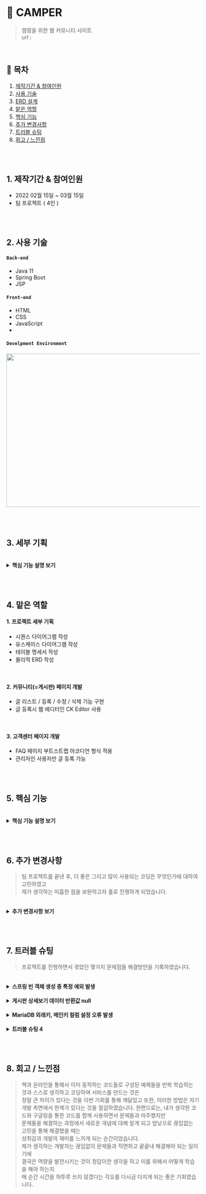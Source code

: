 # :pushpin: CAMPER
> 캠핑을 위한 웹 커뮤니티 사이트  
> url : 

</br>

## :bookmark: 목차
1. [제작기간 & 참여인원](#1-제작기간--참여인원)
2. [사용 기술](#2-사용-기술)
3. [ERD 설계](#3-ERD-설계)
4. [맡은 역할](#4-맡은-역할)
5. [핵심 기능](#5-핵심-기능)
6. [추가 변경사항](#6-추가-변경사항)
7. [트러블 슈팅](#7-트러블-슈팅)
8. [회고 / 느낀점](#8-회고--느낀점)

</br></br>

## 1. 제작기간 & 참여인원
- 2022 02월 15일 ~ 03월 15일
- 팀 프로젝트 ( 4인 )

</br></br>

## 2. 사용 기술
#### `Back-end`
  - Java 11
  - Spring Boot
  - JSP

#### `Front-end`
  - HTML
  - CSS
  - JavaScript
  - 
#### `Develpment Environment`
<p align="center">
<img src="https://user-images.githubusercontent.com/107043926/173319952-bf310141-537e-4820-88dc-05bb27d17615.png"
     width="1000" height="400">
</p>

</br></br>

## 3. 세부 기획
<br/>
<details>
<summary><b>핵심 기능 설명 보기</b></summary>
<div markdown="1">
<p align="center">
<img src="https://user-images.githubusercontent.com/107043926/173349847-2f931a2d-9fdb-49c1-907f-73e442e0a997.png">
</p>
<div>
</details>

</br></br>

## 4. 맡은 역할
#### 1. 프로젝트 세부 기획
  - 시퀀스 다이어그램 작성
  - 유스케이스 다이어그램 작성
  - 테이블 명세서 작성
  - 물리적 ERD 작성

</br>

#### 2. 커뮤니티(=게시판) 페이지 개발
  - 글 리스트 / 등록 / 수정 / 삭제 기능 구현
  - 글 등록시 웹 에디터인 CK Editor 사용

</br>

#### 3. 고객센터 페이지 개발
  - FAQ 페이지 부트스트랩 아코디언 형식 적용
  - 관리자인 사용자만 글 등록 가능

</br></br>

## 5. 핵심 기능
> 

</br>

<details>
<summary><b>핵심 기능 설명 보기</b></summary>
<div markdown="1">
  
<div>
</details>
  
</br></br>


## 6. 추가 변경사항

> 팀 프로젝트를 끝낸 후, 더 좋은 그리고 많이 사용되는 코딩은 무엇인가에 대하여 고민하였고  
> 제가 생각하는 미흡한 점을 보완하고자 홀로 진행하게 되었습니다.

</br>

   <details>
<summary><b>추가 변경사항 보기</b></summary>
<div markdown="1">

### 6-1 커뮤니티 게시판 MyBatis 프레임워크로 변경
  SQL 문이 프로그래밍 소스 코드로부터 완전히 분리되어 아래 3가지 기능이 향상되고  
  실무에 많이 사용되므로 변경이 필수라고 생각했고 추가 진행사항으로 결정하고 실행에 옮겼습니다.
  - 코드의 간결성
  - 유지보수성 향상
  - 이식성 향상
  
  </br>
  
  기존 프로젝트의 디렉터리구조를 Mybatis를 적용해 아래와 같은 디렉터리 구조로 만들었습니다.
  
  </br>
  
  <p align="center">
  <img src="https://user-images.githubusercontent.com/107043926/173869875-78432eca-94d9-4c96-88d4-de3a37f387d8.png">
  </p>
  
  </br>
  
  <p align="center">
  <img src="https://user-images.githubusercontent.com/107043926/174450273-41865fa8-c2b0-43b8-9326-0adb9bc4e9e4.png">
  </p>
    
  </br>
  
  Mybatis 프레임워크를 적용하기 위해서 4개의 파일을 작성하고 Controller를 수정했습니다.
  <details>
  <summary><b>CommMapper.xml 코드 확인</b></summary>
    
  - Mybatis 사용목적 중 하나인 SQL문을 분리하기 위해 작성한다.
<div markdown="1">

```html
<?xml version="1.0" encoding="UTF-8"?>
<!DOCTYPE mapper 
PUBLIC "-//mybatis.org//DTD Mapper 3.0//EN" "http://mybatis.org/dtd/mybatis-3-mapper.dtd">
<mapper namespace="com.camper.community.mapper.CommMapper">

	<!-- 게시판 Mapper.xml -->
	
	<!-- 커뮤니티 캠핑로그 / 캠핑꿀팁 / 캠핑가자 List -->
	<select id="boardList" parameterType="com.camper.community.model.BoardTO" resultType="com.camper.community.model.BoardTO">
		SELECT PSEQ
	    		, TITLE
	            , NICK
	            , TYPE
	            , DATE_FORMAT( WDATE, '%y-%m-%d' ) AS WDATE
	    FROM p_table
	    WHERE TYPE = #{type}
	    ORDER BY PSEQ DESC
	    LIMIT 5 OFFSET #{offset}
	</select>
	
	<!-- 페이징 위한 게시글 count -->
	<select id="boardListCount" parameterType="com.camper.community.model.BoardTO" resultType="int" >
		SELECT COUNT(1)
		FROM p_table
		WHERE TYPE = #{type}
	</select>
	
	
	<!-- 커뮤니티 게시물 보기 -->
	<select id="viewBoard" parameterType="com.camper.community.model.BoardTO" resultType="com.camper.community.model.BoardTO">
		SELECT TITLE
	    		, NICK
	            , DATE_FORMAT( WDATE, '%y-%m-%d' ) AS WDATE
	            , CONTENT
	            , TYPE
	            , PSEQ 
	    FROM p_table 
	    WHERE PSEQ = #{pseq}
	</select>
	    
	    
	<!-- 커뮤니티 게시물 등록 -->
	<insert id="writeBoard" parameterType="com.camper.community.model.BoardTO">
		INSERT INTO p_table 
	    VALUES( 0, #{title}, #{nick}, #{pwd}, #{content}, #{type}, now(), #{heart}, #{preply} )
	</insert>
	
	
	<!--  커뮤니티 게시물 삭제 확인 -->
	<delete id="deleteOkBoard" parameterType="com.camper.community.model.BoardTO">
		DELETE FROM p_table 
	    WHERE PSEQ = #{pseq}
	</delete>
	
	
	<!-- 커뮤니티 게시물 수정 -->
	<select id="modifyBoard" parameterType="com.camper.community.model.BoardTO" resultType="com.camper.community.model.BoardTO">
		SELECT TITLE
				, NICK
				, CONTENT
				, TYPE
				, PSEQ
		FROM p_table 
		WHERE PSEQ = #{pseq}
	</select>
	
	
	<!-- 커뮤니티 게시물 수정 확인 -->
	 <update id="modifyOkBoard" parameterType="com.camper.community.model.BoardTO">
		UPDATE p_table SET TITLE = #{title}, CONTENT = #{content} 
	    WHERE PSEQ = #{pseq}
	</update>   
	    
	    
	<!-- 공지사항 List -->
	<select id="noticeList" parameterType="com.camper.community.model.BoardTO" resultType="com.camper.community.model.BoardTO">
		SELECT NSEQ
	    		, TITLE
	            , NICK
	            , TYPE
	            , DATE_FORMAT( WDATE, '%y-%m-%d' ) AS WDATE 
	    FROM n_board 
	    WHERE TYPE = #{type}
	    ORDER BY NSEQ DESC 
	</select>
	    
	    
	<!-- 공지사항 게시물 보기 -->
	<select id="noticeView" parameterType="com.camper.community.model.BoardTO" resultType="com.camper.community.model.BoardTO">
		SELECT TITLE
	    		, NICK
	            , DATE_FORMAT( WDATE, '%y-%m-%d' ) AS WDATE
	            , CONTENT
	            , TYPE
	            , NSEQ
	    FROM n_board 
	    WHERE NSEQ = #{nseq}
	</select>
	    
	    
	<!-- FAQ List -->
	<select id="faqList" parameterType="com.camper.community.model.BoardTO" resultType="com.camper.community.model.BoardTO">
		SELECT NSEQ
	    		, TITLE
	            , NICK
	            , CONTENT
	            , DATE_FORMAT(WDATE, '%Y-%m-%d' ) AS WDATE
	    FROM n_board 
	    WHERE TYPE = #{type}
	    ORDER BY NSEQ DESC  
	</select>
	
</mapper>
```

</div>
</details>
    
</br>
  
<details>
<summary><b>CommMapper.java 코드 확인</b></summary>
    
- CommMapper.xml 파일에 기재된 SQL문을 호출하기 위한 인터페이스(Interface)이다.
- 메서드명은 CommMapper.xml의 namespace ID와 맞춰야 한다.
<div markdown="1">

~~~java
package com.camper.community.mapper;

import java.util.List;

import org.apache.ibatis.annotations.Mapper;

import com.camper.community.model.BoardTO;


@Mapper
public interface CommMapper {
	
	// 커뮤니티 메인페이지 3개 List
	public List<BoardTO> boardList( BoardTO to );
	
	// 페이징 위한 게시글 count
	public int boardListCount( BoardTO to );

	// 커뮤니티 게시글 보기
	public BoardTO viewBoard( BoardTO to );
	
	// 커뮤니티 게시글 등록
	public int writeBoard( BoardTO to );
	
	// 커뮤니티 게시글 삭제
	// public BoardTO deleteBoard( BOardTO to );

	// 커뮤니티 게시글 삭제 확인
	public int deleteOkBoard( BoardTO to );
	
	// 커뮤니티 게시글 수정
	public BoardTO modifyBoard( BoardTO to );
	
	// 커뮤니티 게시글 수정 확인
	public int modifyOkBoard( BoardTO to );
	
	// 공지사항 게시글 List
	public List<BoardTO> noticeList( BoardTO to );
	
	// 공지사항 게시글 보기
	public BoardTO noticeView( BoardTO to );
	
	// FAQ 게시글 List
	public List<BoardTO> faqList( BoardTO to);
}

~~~

</div>
</details>
  
</br>
   
<details>
<summary><b>CommService.java 코드 확인</b></summary>
    
- 해당 Service에서 수행하는 기능들을 먼저 정의한 것이다.
- Controller는 화면에서 넘어오는 매개변수들을 이용해 Service객체들을 호출한다.
<div markdown="1">

~~~java
package com.camper.community.service;

import java.util.List;

import com.camper.community.model.BoardTO;
import com.camper.model.NboardTO;

public interface CommService {

	// 커뮤니티 메인페이지 3개 List
	public List<BoardTO> boardList( BoardTO to ) throws Exception;
		
	// 페이징 위한 게시글 count
	public int boardListCount( BoardTO to ) throws Exception;
		
	// 커뮤니티 게시글 보기
	public BoardTO viewBoard( BoardTO to ) throws Exception;
		
	// 커뮤니티 게시글 등록
	public int writeBoard( BoardTO to ) throws Exception;
		
	/*
	// 커뮤니티 게시글 삭제
	public BoardTO deleteBoard( BoardTO to ) throws Exception;
	*/
		
	// 커뮤니티 게시글 삭제 확인
	public int deleteOkBoard( BoardTO to ) throws Exception;
		
	// 커뮤니티 게시글 수정
	public BoardTO modifyBoard( BoardTO to ) throws Exception;
		
	// 커뮤니티 게시글 수정 확인
	public int modifyOkBoard( BoardTO to ) throws Exception;
		
	// 공지사항 게시글 List
	public List<BoardTO> noticeList( BoardTO to ) throws Exception;
		
	// 공지사항 게시글 보기
	public BoardTO noticeView( BoardTO to ) throws Exception;
		
	// FAQ 게시글 List
	public List<BoardTO> faqList( BoardTO to ) throws Exception;
}

~~~

</div>
</details>
    
</br>

<details>
<summary><b>CommServiceImpl 코드 확인</b></summary>
    
- CommService.java를 부모로 상속받아 구현하게 된다.
- CommServiceImpl.java는 비즈니스 로직 즉, 기능을 구현하는 구현부를 수행하는 역할을 맡는다.
<div markdown="1">

~~~java
package com.camper.community.service.impl;

import java.util.List;

import org.springframework.beans.factory.annotation.Autowired;
import org.springframework.stereotype.Service;

import com.camper.community.mapper.CommMapper;
import com.camper.community.model.BoardTO;
import com.camper.community.service.CommService;

import lombok.extern.slf4j.Slf4j;

@Slf4j
@Service
public class CommServiceImpl implements CommService {

	@Autowired
	CommMapper commMapper;
	
	// 커뮤니티 게시글 List
	@Override
	public List<BoardTO> boardList(BoardTO to) throws Exception {
		
		List<BoardTO> list = null;
		
		try {
			list = commMapper.boardList( to );
		} catch (Exception e) {
			log.error( "[게시판 리스트 조회 에러]" + e.getMessage() );
		}
		
		return list;
	}
	
	// 페이징 위한 게시글 count
	public int boardListCount( BoardTO to ) throws Exception {
		// 게시판 카운트
		return commMapper.boardListCount( to );
		
	}
	
	// 게시판 게시글 상세보기
	@Override
	public BoardTO viewBoard(BoardTO to) throws Exception {
		
		BoardTO board = null;
		
		try {
			board = commMapper.viewBoard( to );
		} catch (Exception e) {
			log.error( "[게시글 상세 보기 에러]" + e.getMessage() );
		}
		
		return board;
	}
	
	// 게시판 게시글 등록
	@Override
	public int writeBoard(BoardTO to) throws Exception {
		
		int flag = 1;
		
		try {
			if( commMapper.writeBoard( to ) == 1 ) {
				flag = 0;
			}
		} catch (Exception e) {
			log.error( "[게시판 게시글 등록 에러]" + e.getMessage() );
		}
		return flag;
	}
	
	/*
	// 게시판 게시글 삭제
	@Override
	public BoardTO deleteBoard(BoardTO to) throws Exception {
		BoardTO board = null;
		
		try {
			board = commMapper.deleteBoard( to );
		} catch (Exception e) {
			log.error( "[게시판 게시글 삭제 에러]" + e.getMessage() );
		}
		
		return board;
		
	}
	*/
	
	// 게시판 게시글 삭제 확인
	@Override
	public int deleteOkBoard(BoardTO to) throws Exception {
		
		int flag = 1;
		
		try {
			if( commMapper.deleteOkBoard( to ) == 1 ) {
				// 정상
				flag = 0;
			}
		} catch (Exception e) {
			log.error( "[게시판 게시글 삭제 확인 에러]" + e.getMessage() );
		}
		return flag;
	}
	
	// 게시판 게시글 수정
	@Override
	public BoardTO modifyBoard(BoardTO to) throws Exception {
		
		BoardTO board2 = null;
		
		try {
			board2 = commMapper.modifyBoard( to );
		} catch (Exception e) {
			log.error( "[게시판 게시글 수정 에러]" + e.getMessage() );
		}
		
		return board2;
		
	}
	
	// 게시판 게시글 수정 확인
	@Override
	public int modifyOkBoard(BoardTO to) throws Exception {
		
		int flag = 1;
		
		try {
			if( commMapper.modifyOkBoard( to ) == 1 ) {
				// 정상
				flag = 0;
			}
		} catch (Exception e) {
			log.error( "[게시판 게시글 수정 확인 에러]" + e.getMessage() );
		}
		
		return flag;
	}

	// 공지사항 List
	@Override
	public List<BoardTO> noticeList(BoardTO to) throws Exception {
		
		List<BoardTO> list = null;
		
		try {
			list = commMapper.noticeList( to );
		} catch (Exception e) {
			log.error( "[공지사항 리스트 에러]" + e.getMessage() );
		}
		
		return list;
	}

	// 공지사항 글보기
	@Override
	public BoardTO noticeView(BoardTO to) throws Exception {
		
		BoardTO board3 = null;
		
		try {
			board3 = commMapper.noticeView( to );
		} catch (Exception e) {
			log.error( "[공지사항 글보기 에러]" + e.getMessage() );
		}
		return board3;
	}

	// FAQ List
	@Override
	public List<BoardTO> faqList(BoardTO to) throws Exception {
		
		List<BoardTO> list = null;
		
		try {
			list = commMapper.faqList( to );
		} catch (Exception e) {
			log.error( "[문의응답 리스트 에러]" + e.getMessage() );
		}
		
		return list;
	}
}
	
~~~

</div>
</details>
    
</br>
    
<details>
<summary><b>CommController.java 코드 확인</b></summary>
<div markdown="1">

~~~java

package com.camper.community.controller;

import java.io.File;
import java.io.FileOutputStream;
import java.io.IOException;
import java.io.OutputStream;
import java.io.PrintWriter;
import java.net.http.HttpRequest;
import java.util.ArrayList;
import java.util.List;
import java.util.UUID;

import javax.servlet.http.HttpServletRequest;
import javax.servlet.http.HttpServletResponse;
import javax.servlet.http.HttpSession;

import org.apache.commons.lang3.StringUtils;
import org.springframework.beans.factory.annotation.Autowired;
import org.springframework.web.bind.annotation.PostMapping;
import org.springframework.web.bind.annotation.RequestMapping;
import org.springframework.web.bind.annotation.RequestMethod;
import org.springframework.web.bind.annotation.RequestParam;
import org.springframework.web.bind.annotation.ResponseBody;
import org.springframework.web.bind.annotation.RestController;
import org.springframework.web.multipart.MultipartFile;
import org.springframework.web.servlet.ModelAndView;

import com.camper.community.model.BoardTO;
import com.camper.community.model.PagingVO;
import com.camper.community.service.CommService;
import com.camper.model.NboardTO;
import com.camper.model.ReplyTO;
import com.camper.service.ReplyService;
import com.google.gson.JsonObject;

// 캠핑톡톡 Controller
@RestController
public class CommController {
	
	@Autowired
	CommService commService;
	
	@Autowired
	ReplyService replyService;
	

	// 캠핑톡톡 메인 ( main )
	@RequestMapping("/community/main.do")
	public ModelAndView boardMain(BoardTO to) throws Exception {
		
		
		// 현재 페이지 번호
		if(StringUtils.isEmpty(String.valueOf( to.getCpage()))) {
			to.setCpage(1);
		}
		
		// 캠핑로그 List 부분
		to.setType("l");
		List<BoardTO> boardLists5 = commService.boardList( to );
		
		// 캠핑꿀팁 List 부분
		to.setType("t");
		List<BoardTO> boardLists6 = commService.boardList( to );
		
		// 캠핑가자 List 부분
		to.setType("g");
		List<BoardTO> boardLists7 = commService.boardList( to );
		
		ModelAndView modelAndView = new ModelAndView();
		modelAndView.addObject( "boardLists5", boardLists5 );
		modelAndView.addObject( "boardLists6", boardLists6 );
		modelAndView.addObject( "boardLists7", boardLists7 );
		
		modelAndView.setViewName("community/board_main");
		return modelAndView;
	}
	
	// 캠핑로그 리스트 ( list1 )
	@RequestMapping("/community/camplog.do")
	public ModelAndView boardCamplog(BoardTO to) throws Exception {
		
		// 페이징 정보 설정
		if(to.getCpage() == 0) {
			to.setCpage(1);
		}
		to.setOffset((to.getCpage() - 1) * 5);
		
		// 게시판 조회
		to.setType("l");
		int totalCount = commService.boardListCount( to );
		
		List<BoardTO> boardLists = commService.boardList(to);
		
		ModelAndView modelAndView = new ModelAndView();
		modelAndView.addObject( "boardLists", boardLists );
		modelAndView.addObject( "paging", new PagingVO( to.getCpage(), totalCount ) ); 
		
		modelAndView.setViewName("community/board_list1");
		return modelAndView;
	}

	// 캠핑꿀팁 리스트 ( list2 )
	@RequestMapping("/community/camptip.do")
	public ModelAndView boardCamptip(BoardTO to) throws Exception {
		
		// 페이징 정보 설정
		if(to.getCpage() == 0) {
			to.setCpage(1);
		}
		to.setOffset((to.getCpage() - 1) * 5);
		
		// 게시판 조회
		to.setType("t");
		int totalCount = commService.boardListCount( to );
		
		List<BoardTO> boardLists2 = commService.boardList(to);
		
		ModelAndView modelAndView = new ModelAndView();
		modelAndView.addObject( "boardLists2", boardLists2 );
		modelAndView.addObject( "paging", new PagingVO( to.getCpage(), totalCount ) ); 
		
		modelAndView.setViewName("community/board_list2");
		return modelAndView;
	}

	// 캠핑가자 리스트 ( list3 )
	@RequestMapping("/community/campgo.do")
	public ModelAndView boardCampgo(BoardTO to) throws Exception {
		
		// 페이징 정보 설정
		if(to.getCpage() == 0) {
			to.setCpage(1);
		}
		to.setOffset((to.getCpage() - 1) * 5);
				
		// 게시판 조회
		to.setType("g");
		int totalCount = commService.boardListCount( to );
				
		List<BoardTO> boardLists3 = commService.boardList(to);
		
		ModelAndView modelAndView = new ModelAndView();
		modelAndView.addObject( "boardLists3", boardLists3 );
		modelAndView.addObject( "paging", new PagingVO( to.getCpage(), totalCount ) ); 
		
		modelAndView.setViewName("community/board_list3");
		return modelAndView;
	}

	// 캠핑로그 글쓰기 ( write )
	@RequestMapping("/community/write.do")
	public ModelAndView boardWrite(BoardTO to) {
		
		ModelAndView modelAndView = new ModelAndView();
		modelAndView.setViewName("community/board_write");
		
		return modelAndView;
	}
	
	// 캠핑꿀팁 글쓰기 ( write2 )
	@RequestMapping("/community/write2.do")
	public ModelAndView boardWrite2(BoardTO to) {
		
		ModelAndView modelAndView = new ModelAndView();
		modelAndView.setViewName("community/board_write2");
		
		return modelAndView;
	}
	
	// 캠핑가자 글쓰기 ( write3 )
	@RequestMapping("/community/write3.do")
	public ModelAndView boardWrite3(BoardTO to) {
		
		ModelAndView modelAndView = new ModelAndView();
		modelAndView.setViewName("community/board_write3");
		
		return modelAndView;
	}
	
	// 캠핑로그 글쓰기 ( writeOK )
	@RequestMapping("/community/writeOk.do")
	public ModelAndView boardWriteOk(HttpServletRequest request, HttpServletResponse response) throws Exception {
			
		BoardTO to = new BoardTO();
		
		to.setTitle( request.getParameter( "title" ) );
		to.setContent( request.getParameter( "content" ) );
		to.setPwd( request.getParameter( "pwd" ) );
		
		// 로그인 세션에서 조회
		to.setNick( request.getSession().getAttribute("nick").toString() );
		// to.setType( request.getParameter( "type" ) );
		// 타입 지정
		to.setType( "l" );
		
		int flag = commService.writeBoard( to );
			
		ModelAndView modelAndView = new ModelAndView();
		modelAndView.addObject( "flag", flag );
		
		modelAndView.setViewName("community/board_write_ok");
		return modelAndView;
	}
	
	// 캠핑꿀팁 글쓰기 ( writeOK2 )
	@RequestMapping("/community/writeOk2.do")
	public ModelAndView boardWriteOk2(HttpServletRequest request, HttpServletResponse response) throws Exception {
			
		BoardTO to = new BoardTO();
		
		to.setTitle( request.getParameter( "title" ) );
		to.setContent( request.getParameter( "content" ) );
		to.setPwd( request.getParameter( "pwd" ) );
		
		// 로그인 세션에서 조회
		to.setNick( request.getSession().getAttribute("nick").toString() );
		// to.setType( request.getParameter( "type" ) );
		// 타입 지정
		to.setType( "t" );
		
		int flag = commService.writeBoard( to );
			
		ModelAndView modelAndView = new ModelAndView();
		modelAndView.setViewName("community/board_write_ok2");
		modelAndView.addObject( "flag", flag );
			
		return modelAndView;
	}
	
	// 캠핑가자 글쓰기 ( writeOK3 )
	@RequestMapping("/community/writeOk3.do")
	public ModelAndView boardWriteOk3(HttpServletRequest request, HttpServletResponse response) throws Exception {
			
		BoardTO to = new BoardTO();
		
		to.setTitle( request.getParameter( "title" ) );
		to.setContent( request.getParameter( "content" ) );
		to.setPwd( request.getParameter( "pwd" ) );
		
		// 로그인 세션에서 조회
		to.setNick( request.getSession().getAttribute("nick").toString() );
		// 타입 지정
		to.setType( "g" );
		
		int flag = commService.writeBoard( to );
			
		ModelAndView modelAndView = new ModelAndView();
		modelAndView.setViewName("community/board_write_ok3");
		modelAndView.addObject( "flag", flag );
			
		return modelAndView;
	}

	// 캠핑톡톡 글보기  ( view )
	@RequestMapping("/community/view.do")
	public ModelAndView boardView(HttpServletRequest request) throws Exception {
		
		BoardTO to = new BoardTO();
		
		to.setPseq( Integer.parseInt(request.getParameter( "pseq" )) );
		to.setType( request.getParameter( "type" ) );
		
		// Param값과 상세 리턴값 구별
		BoardTO board = commService.viewBoard( to );
		
		// 모댓글 카운트
		ReplyTO reply = new ReplyTO();
		reply.setBno(to.getPseq());
		int totalCount = replyService.selectReplyCount(reply);
		
		ModelAndView modelAndView = new ModelAndView();
		modelAndView.addObject( "board", board );
		modelAndView.addObject( "totalCount", totalCount );
		
		modelAndView.setViewName("community/board_view");
		return modelAndView;
	}
	
	// 캠핑톡톡 글수정 ( modify )
	@RequestMapping("/community/modify.do")
	public ModelAndView boardModify(HttpServletRequest request) throws Exception {
		
		BoardTO to = new BoardTO();
		
		to.setPseq( Integer.parseInt(request.getParameter( "pseq" )) );
		to.setType( request.getParameter( "type" ) );
		
		// Param값과 상세 리턴값 구별
		BoardTO board2 = commService.modifyBoard( to );
		
		ModelAndView modelAndView = new ModelAndView();
		modelAndView.addObject( "board2", board2 );
		
		modelAndView.setViewName("community/board_modify");
		return modelAndView;
	}
	
	// 캠핑톡톡 글수정( modifyOk )
	@RequestMapping("/community/modifyOk.do")
	public ModelAndView boardModifyOk(HttpServletRequest request) throws Exception {
		
		BoardTO to = new BoardTO();
		
		to.setPseq( Integer.parseInt(request.getParameter( "pseq" )) );
		to.setNick( request.getSession().getAttribute("nick").toString() );
		to.setTitle( request.getParameter( "title" ) );
		to.setType( request.getParameter( "type" ) );
		to.setContent( request.getParameter( "content" ) );
		
		int flag = commService.modifyOkBoard( to );
		
		ModelAndView modelAndView = new ModelAndView();
		modelAndView.addObject( "flag", flag );
		modelAndView.addObject( "pseq", to.getPseq() );
		
		modelAndView.setViewName("community/board_modify_ok");
		return modelAndView;
	}
	
	/*
	// 캠핑톡톡 글삭제 ( delete )
	@RequestMapping("/community/delete.do")
	public ModelAndView boardDelete(HttpServletRequest request) throws Exception {
		
		BoardTO to = new BoardTO();
		
		to.setPseq( Integer.parseInt(request.getParameter( "pseq" )) );
		to.setType( request.getParameter( "type" ) );
		
		BoardTO board2 = commService.deleteBoard( to );
		
		ModelAndView modelAndView = new ModelAndView();
		modelAndView.addObject( "board2", board2 );
		
		modelAndView.setViewName("community/board_delete");
		return modelAndView;
	}
	*/
	
	// 캠핑톡톡 글삭제 ( deleteOk )
	@RequestMapping("/community/deleteOk.do")
	public ModelAndView boardDeleteOk(HttpServletRequest request) throws Exception {
		
		BoardTO to = new BoardTO();
		
		to.setPseq( Integer.parseInt(request.getParameter( "pseq" )) );
		to.setPwd( request.getParameter( "pwd" ) );
		
		int flag = commService.deleteOkBoard( to );
		
		ModelAndView modelAndView = new ModelAndView();
		modelAndView.addObject( "flag", flag );
		modelAndView.addObject( "boardType", request.getParameter( "boardType" ) );
		
		modelAndView.setViewName("community/board_delete_ok");
		return modelAndView;
	}

	// 자주 묻는 질문 ( FAQ )
	@RequestMapping("/ask/faq.do")
	public ModelAndView boardFaq( BoardTO to ) throws Exception {
		
		to.setType( "f" );
		List<BoardTO> boardLists = commService.faqList( to );
		
		ModelAndView modelAndView = new ModelAndView();
		modelAndView.addObject( "boardLists", boardLists );
		
		modelAndView.setViewName("community/board_faq");
		return modelAndView;
	}

	// 공지사항 List
	@RequestMapping("/ask/notice.do")
	public ModelAndView boardNotice(BoardTO to) throws Exception {
		
		// 페이징 정보 설정
		if(to.getCpage() == 0) {
			to.setCpage(1);
		}
		to.setOffset((to.getCpage() - 1) * 5);
				
		// 게시판 조회
		to.setType("n");
		int totalCount = commService.boardListCount( to );
				
		List<BoardTO> boardLists4 = commService.noticeList(to);
		
		ModelAndView modelAndView = new ModelAndView();
		modelAndView.addObject( "boardLists4", boardLists4 );
		modelAndView.addObject( "paging", new PagingVO( to.getCpage(), totalCount ) );

		modelAndView.setViewName("community/board_notice");
		return modelAndView;
	}
	
	// 공지사항 글보기  ( view2 )
	@RequestMapping("/community/view2.do")
	public ModelAndView boardView2(HttpServletRequest request) throws Exception {
			
		BoardTO to = new BoardTO();
		
		to.setNseq( request.getParameter( "nseq" ) );
		to.setType( request.getParameter( "type" ) );
			
		BoardTO board3 = commService.noticeView( to );
			
		ModelAndView modelAndView = new ModelAndView();
		modelAndView.addObject( "board3", board3 );
		
		modelAndView.setViewName("community/board_view2");
		return modelAndView;
	}
	
	//------------------------------- ck에디터
	// 파일업로드
	@PostMapping("/admin/resources/ckUpload")
	public void postCKEditorImgUpload(HttpServletRequest req, HttpServletResponse res, @RequestParam MultipartFile upload) throws Exception {
		 
		String uploadPath = req.getSession().getServletContext().getRealPath("/").concat("resources");
		System.out.println("uploadPath  : "+uploadPath);
		
		// 랜덤 문자 생성
		UUID uid = UUID.randomUUID();
		 
		OutputStream out = null;
		PrintWriter printWriter = null;
		   
		// 인코딩
		res.setCharacterEncoding("utf-8");
		res.setContentType("application/json");
		 
		try {
			
			// 파일 이름 가져오기
			String fileName =  upload.getOriginalFilename(); 
			byte[] bytes = upload.getBytes();
		  
			// 업로드 경로
			String ckUploadPath = uploadPath + File.separator + "ckUpload" + File.separator + uid + "_" +fileName;
		  
			out = new FileOutputStream(new File(ckUploadPath));
			out.write(bytes);
			out.flush(); // out에 저장된 데이터를 전송하고 초기화
		  
			//String callback = req.getParameter("CKEditorFuncNum");
			printWriter = res.getWriter();
			String fileUrl = "/resources/ckUpload/" + uid + "_" +fileName; // 작성화면
		  
			// 업로드시 메시지 출력
			JsonObject json = new JsonObject();
			json.addProperty("uploaded", 1);
			json.addProperty("fileName", fileName);
			json.addProperty("url", fileUrl);
			printWriter.println(json);
		  
			printWriter.flush();
			
			System.out.println("test url : "+req.getSession().getServletContext().getRealPath("resouces/ckUpload"));
			System.out.println("url : "+fileUrl);
			System.out.println("ckUploadPath : "+ckUploadPath);
			
		} catch (IOException e) { e.printStackTrace();
		} finally {
		  try {
		   if(out != null) { out.close(); }
		   if(printWriter != null) { printWriter.close(); }
		  } catch(IOException e) { e.printStackTrace(); }
		 }
		 return; 
	}
	
	
	// ------------------------------ 댓글관련
	
	// 모댓글 작성
	@ResponseBody
	@RequestMapping(value = "/community/camp_write_reply.do", method = { RequestMethod.POST })
	public ReplyTO write_reply(@RequestParam int bno, @RequestParam String content, HttpSession session) throws Exception {
		
		ReplyTO to = new ReplyTO();
		// 게시물 번호 세팅
		to.setBno(bno);
		
		// 댓글 내용 세팅
		to.setContent(content);

		// 댓글작성자 nick을 writer로 세팅
		to.setNick((String) session.getAttribute("nick"));
		
		//	값이 잘 넘어오는지 확인
		/*
		  System.out.println("controller bno: " + to.getBno());
		  System.out.println("controller content: " + to.getContent());
		  System.out.println("controller writer: " + to.getWriter());
		 */
		
		// +1된 댓글 갯수를 담아오기 위함
		ReplyTO result = replyService.writeReply(to);
		
		// 모댓글 카운트
		int totalCount = replyService.selectReplyCount(to);
		result.setTotalCount(totalCount);
		
		return result;
	}

	// 답글작성
	@ResponseBody
	@RequestMapping(value = "/community/camp_write_rereply.do", method = { RequestMethod.POST })
	public ReplyTO write_rereply(@RequestParam int bno, @RequestParam int rno, @RequestParam String content, HttpSession session) throws Exception {
		
		ReplyTO to = new ReplyTO();
		// 게시물 번호 세팅
		to.setBno(bno);
		
		// 댓글번호
		to.setRno(rno);
		
		// 댓글 내용 세팅
		to.setContent(content);

		// 댓글작성자 nick을 writer로 세팅
		to.setNick((String) session.getAttribute("nick"));
		
		// 답글 작성
		replyService.writeRereply(to);
		
		// 모댓글 카운트
		ReplyTO result = new ReplyTO();
		int totalCount = replyService.selectReplyCount(to);
		result.setTotalCount(totalCount);
		
		return result;
	}
		
	// 댓글 리스트
	@ResponseBody
	@RequestMapping(value = "/community/camp_replyList.do", method = { RequestMethod.GET })
	public List<ReplyTO> replyList(@RequestParam int bno, HttpSession session) throws Exception {
		
		ReplyTO to = new ReplyTO();
		// 게시물 번호 세팅
		to.setBno(bno);

		// 댓글 리스트 조회
		List<ReplyTO> result = replyService.replyList(to);
		
		return result;
	}
	
	// 모댓글 삭제
	@ResponseBody
	@RequestMapping(value = "/community/camp_delete_reply.do", method = { RequestMethod.POST })
	public ReplyTO delete_reply(@RequestParam int bno, @RequestParam int rno,HttpSession session) throws Exception {
		
		ReplyTO to = new ReplyTO();
		// 게시물 번호 세팅
		to.setBno(bno);
		
		// 댓글 번호 셋팅
		to.setRno(rno);

		// 모댓글 삭제
		replyService.deleteReply(to);
		
		// 모댓글 카운트
		ReplyTO result = new ReplyTO();
		int totalCount = replyService.selectReplyCount(to);
		result.setTotalCount(totalCount);
		
		return result;
	}
	
	// 답글 삭제
	@ResponseBody
	@RequestMapping(value = "/community/camp_delete_rereply.do", method = { RequestMethod.POST })
	public ReplyTO delete_rereply(@RequestParam int bno, @RequestParam int rno, HttpSession session) throws Exception {
		
		ReplyTO to = new ReplyTO();
		// 게시물 번호 세팅
		to.setBno(bno);
				
		// 댓글 번호 셋팅
		to.setRno(rno);
		
		// 답글 삭제
		replyService.deleteRereply(to);
		
		// 댓글 카운트
		ReplyTO result = new ReplyTO();
		int totalCount = replyService.selectReplyCount(to);
		result.setTotalCount(totalCount);
		
		return result;
	}
}	
	
~~~

</div>
</details>
    
</br>
  
### 6-2 JSTL의 사용
  팀 프로젝트를 진행하면서 수업내용을 참고하여 HTML 코드 내에 Java 코드인 스크립틀릿을 사용하였지만  
  현재는 가독성이 떨어지고 View와 비즈니스 로직의 분리  JSTL을 많이 사용하므로 추세에 맞게   
  JSTL로 변경하는 작업을 진행하였습니다.
    
<details>
<summary><b>JSTL 적용 EX 1) </b></summary>

- 게시판 List 화면 출력을 위한 JSTL 사용
- 목록을 가진 List를 출력하기 위해 반복문인 <c:forEach>  
var=변수명 , items=List객체명 , varStatus=반복상태를알수있는 변수를 사용
- EL을 사용하여 리턴값 표현
<div markdown="1">

```html
<c:forEach var="board" items="${boardLists}" varStatus="status">
   <article>
	<div>
	   <a href="/community/view.do?cpage=${board.cpage}&pseq=${board.pseq}&type=${board.type}">${board.title}</a>
	</div>
	   <ul class="list-inline">
		<li class="list-inline-item">by <a href="" data-toggle="modal" data-target="#userprofile" onclick="userProfile('${board.nick}')">${board.nick}</a></li>
		<li class="list-inline-item">${board.wdate}</li>
	   </ul>
     </article>
  </c:forEach>
    
```

</div>
</details>
  
</br>
    
<details>
<summary><b>JSTL 적용 EX 2) </b></summary>

- 글쓰기 버튼 part에 JSTL 사용
- <c:choose> , <c:when> , <C:otherwise>를 사용하여 조건문 형태로 사용한다. 
- session 객체의 nick 값이 비어있는(= 로그인 X ) 상태에선 글쓰기 버튼을 누르면  
로그인을 하라는 알람창이 뜬다.
- 로그인된 상태라면, 글쓰기 버튼을 누르면 글쓰기창이 띄워지게 된다.
<div markdown="1">

```html
<!--  버튼 Part -->
<c:choose>
	<c:when test="${empty sessionScope.nick}">
		<input type="button" value="글쓰기" class="btn btn-transparent" style="float: right;" onclick="javascript:alert('로그인을 하셔야합니다.')" >
	</c:when>
	<c:otherwise>
		<input type="button" value="글쓰기" class="btn btn-transparent" style="float: right;" onclick="location.href='/community/write.do'" >
	</c:otherwise>
</c:choose>
	
```
	
</div>
</details>
  
</br>
    
<details>
<summary><b>JSTL 적용 EX 3) </b></summary>

- 게시글 상세보기 페이지 수정 / 삭제 버튼 JSTL 사용
- <c:if> 내 test속성이 참값이면 실행된다.
- Session 객체의 nick 값과 리턴 nick 값이 같으면 즉 자신이 쓴 글 상세보기 페이지안에서는  
수정/삭제 버튼이 생긴다.
<div markdown="1">

```html
<div style="float: right;">
	<c:if test="${board.nick eq sessionScope.nick }">
		<input type="button" value="수정" class="btn btn-transparent" onclick="location.href='/community/modify.do?pseq=${board.pseq}&type=${board.type}'" />
		<input type="button" value="삭제" id="dbtn" class="btn btn-transparent" onclick="location.href='/community/delete.do?pseq=${board.pseq}&type=${board.type}'" />
	</c:if>
</div>	
```

</div>
</details>
</br>
  
### 6-3 서버 구축 및 배포
  


<div>
</details>
  
</br></br>

## 7. 트러블 슈팅
> 프로젝트를 진행하면서 겪었던 몇가지 문제점들 해결방안을 기록하였습니다.

</br>

<details>
<summary><b>스프링 빈 객체 생성 중 특정 예외 발생 </b></summary>
<div markdown="1">
  
- 스프링 실행 중 아래 에러 메시지 발생  
`org.springframework.beans.factory.UnsatisfiedDependencyException: Error creating bean with name ~`
  
- 해결    
해결방안으로는 보통 2가지를 확인해야 한다.
	- 어노테이션을 확인
	- Mapper.xml 쿼리문에 문제가 없는지 확인  
	
나의 경우에는 단순히 mapper.xml 안의 쿼리문 오타였기 때문에 수정해서 문제를 해결하였다.
  
</div>
</details>
    
</br>
    
<details>
<summary><b>게시판 상세보기 데이터 반환값 null </b></summary>
<div markdown="1">
    
  
  - 해결  
    - pseq 파라미터값 부분 브레이킹 포인트 만든 후, 디버그 모드로 실행하고  
      데이터 값이 잘 나오는지 확인한다  
      => 리턴값이 다 Null로 나온다.  
  
    - 왜 리턴값이 Null인지 확인하기 위해서, DBMS 툴(하이디SQL)을 통해서 쿼리문을 확인한다.  
      => 정상 작동 확인  
  
    - CommServiceImpl.java에서 비즈니스 로직이 리턴을 해주는지 확인한다.  
      => 파라미터값을 리턴하고 있는 로직을 수정해서 문제를 해결하였다.
  
</div>
</details>

</br>
    
<details>
<summary><b>MariaDB 외래키, 메인키 컬럼 설정 오류 발생</b></summary>
<div markdown="1">
  
- 에러 메시지 발생  
`errno: 150 "Foreign Key constraint incorrectly formed`
  
- 해결  
이 에러메세지를 본다면 몇가지를 확인해야한다.
	- 데이터의 타입이 같은지?  
	=> Main키가 INT면 외래키도 INT이여야 한다.
	
	- 메인키와 외래키 모두 NOT NULL 체크되어있는지 확인한다.
	
	- 참조하는 키(Reference Key)가 메인키 혹은 유니크 키인지 확인한다.
  
</div>
</details>

</br>
    
<details>
<summary><b>트러블 슈팅 4</b></summary>
<div markdown="1">
  
  - 에러 메시지 발생  
  `org.springframework.beans.factory.UnsatisfiedDependencyException: Error creating bean with name ~`
  
  - 해결  
  
  
  
</div>
</details>

</br></br>

## 8. 회고 / 느낀점
    
> 책과 온라인을 통해서 이미 동작하는 코드들로 구성된 예제들을 반복 학습하는 것과 스스로 생각하고 코딩하며 서비스를 만드는 것은  
> 정말 큰 차이가 있다는 것을 이번 기회를 통해 깨달았고 또한, 이러한 방법은 자기 개발 측면에서 한계가 있다는 것을 절감하였습니다.
> 한편으로는, 내가 생각한 코드와 구글링을 통한 코드를 함께 사용하면서 문제들과 마주했지만  
> 문제들을 해결하는 과정에서 새로운 개념에 대해 알게 되고 밤낮으로 끊임없는 고민을 통해 해결했을 때는  
> 성취감과 개발의 재미를 느끼게 되는 순간이었습니다.    
> 제가 생각하는 개발자는 끊임없이 문제들과 직면하고 끝끝내 해결해야 되는 일이기에  
> 결국은 역량을 발전시키는 것이 정답이란 생각을 하고 이를 위해서 어떻게 학습을 해야 하는지  
> 매 순간 시간을 허투루 쓰지 않겠다는 각오를 다시금 다지게 되는 좋은 기회였습니다.
    
</br></br>
